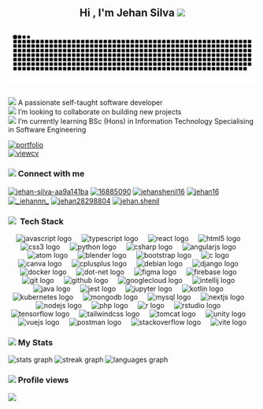 <h2 align="center">Hi , I'm Jehan Silva <img src="https://media.giphy.com/media/hvRJCLFzcasrR4ia7z/giphy.gif" width="35"></h2>

###

<img src="https://raw.githubusercontent.com/JehanSilva/JehanSilva/output/snake.svg" alt="Snake animation" />

###

<p align="left">
<img src="https://media.giphy.com/media/v1.Y2lkPTc5MGI3NjExOGlub3k2N3c3NXM1cnV6NGhydHo4aWRubHlrdXR1anFtejZhcmhyeSZlcD12MV9zdGlja2Vyc19zZWFyY2gmY3Q9cw/XHAv3GveJMXMXSumkO/giphy.gif" width="20"> A passionate self-taught software developer<br>
<img src="https://media.giphy.com/media/v1.Y2lkPTc5MGI3NjExYmswb3F0NGZlNWlsa2hheG91d3ZueWRua3FzeXp3c2tpdWY1aWMwaiZlcD12MV9zdGlja2Vyc19zZWFyY2gmY3Q9cw/23D8NR89IoZUC9jgsO/giphy.gif" width="20"> I’m looking to collaborate on building new projects<br>
<img src="https://media.giphy.com/media/v1.Y2lkPTc5MGI3NjExZGl2ZnJvazNlanRzemlxeTZwNTZxa2JjanVtNDJ2OXdhdnpvNWJjNCZlcD12MV9zdGlja2Vyc19zZWFyY2gmY3Q9cw/1etn2BmiW0nOgoZHTL/giphy.gif" width="20"> I’m currently learning BSc (Hons) in Information Technology Specialising in Software Engineering<br>
</p>

[![portfolio](https://img.shields.io/badge/my_portfolio-000?style=for-the-badge&logo=ko-fi&logoColor=white)](https://jehan-silva-portfolio.vercel.app/)  
[![viewcv](https://img.shields.io/badge/view_my_cv-000?style=for-the-badge&logo=Trello&logoColor=white)](https://www.canva.com/design/DAEecAsU64I/JOpXxNLyGsdzMH2F4tryrA/view?utm_content=DAEecAsU64I&utm_campaign=designshare&utm_medium=link&utm_source=editor)

### <img src="https://media.giphy.com/media/v1.Y2lkPTc5MGI3NjExZTB3NzRhOGp3MHY3bDY4em1naG1paGozMzI3MGNqbHp1d3pwd2RsZSZlcD12MV9zdGlja2Vyc19zZWFyY2gmY3Q9cw/yN4psF1lMgoaePuOyF/giphy.gif" width="35"> Connect with me

<p align="left">
<a href="https://linkedin.com/in/jehan-silva-aa9a141ba" target="blank"><img align="center" src="https://raw.githubusercontent.com/rahuldkjain/github-profile-readme-generator/master/src/images/icons/Social/linked-in-alt.svg" alt="jehan-silva-aa9a141ba" height="30" width="40" /></a>
<a href="https://stackoverflow.com/users/16885090" target="blank"><img align="center" src="https://raw.githubusercontent.com/rahuldkjain/github-profile-readme-generator/master/src/images/icons/Social/stack-overflow.svg" alt="16885090" height="30" width="40" /></a>
<a href="https://www.hackerrank.com/jehanshenil16" target="blank"><img align="center" src="https://raw.githubusercontent.com/rahuldkjain/github-profile-readme-generator/master/src/images/icons/Social/hackerrank.svg" alt="jehanshenil16" height="30" width="40" /></a>
<a href="https://codepen.io/jehan16" target="blank"><img align="center" src="https://raw.githubusercontent.com/rahuldkjain/github-profile-readme-generator/master/src/images/icons/Social/codepen.svg" alt="jehan16" height="30" width="40" /></a>
<a href="https://instagram.com/_jehannn_" target="blank"><img align="center" src="https://raw.githubusercontent.com/rahuldkjain/github-profile-readme-generator/master/src/images/icons/Social/instagram.svg" alt="_jehannn_" height="30" width="40" /></a>
<a href="https://twitter.com/jehan28298804" target="blank"><img align="center" src="https://raw.githubusercontent.com/rahuldkjain/github-profile-readme-generator/master/src/images/icons/Social/twitter.svg" alt="jehan28298804" height="30" width="40" /></a>
<a href="https://fb.com/jehan.shenil" target="blank"><img align="center" src="https://raw.githubusercontent.com/rahuldkjain/github-profile-readme-generator/master/src/images/icons/Social/facebook.svg" alt="jehan.shenil" height="30" width="40" /></a>
</p>

### <img src="https://media2.giphy.com/media/QssGEmpkyEOhBCb7e1/giphy.gif?cid=ecf05e47a0n3gi1bfqntqmob8g9aid1oyj2wr3ds3mg700bl&rid=giphy.gif" width ="25"> &nbsp;Tech Stack

<div align="center">
  <img src="https://cdn.jsdelivr.net/gh/devicons/devicon/icons/javascript/javascript-original.svg" height="30" alt="javascript logo"  />
  <img width="12" />
  <img src="https://cdn.jsdelivr.net/gh/devicons/devicon/icons/typescript/typescript-original.svg" height="30" alt="typescript logo"  />
  <img width="12" />
  <img src="https://cdn.jsdelivr.net/gh/devicons/devicon/icons/react/react-original.svg" height="30" alt="react logo"  />
  <img width="12" />
  <img src="https://cdn.jsdelivr.net/gh/devicons/devicon/icons/html5/html5-original.svg" height="30" alt="html5 logo"  />
  <img width="12" />
  <img src="https://cdn.jsdelivr.net/gh/devicons/devicon/icons/css3/css3-original.svg" height="30" alt="css3 logo"  />
  <img width="12" />
  <img src="https://cdn.jsdelivr.net/gh/devicons/devicon/icons/python/python-original.svg" height="30" alt="python logo"  />
  <img width="12" />
  <img src="https://cdn.jsdelivr.net/gh/devicons/devicon/icons/csharp/csharp-original.svg" height="30" alt="csharp logo"  />
  <img width="12" />
  <img src="https://cdn.jsdelivr.net/gh/devicons/devicon/icons/angularjs/angularjs-original.svg" height="30" alt="angularjs logo"  />
  <img width="12" />
  <img src="https://skillicons.dev/icons?i=atom" height="30" alt="atom logo"  />
  <img width="12" />
  <img src="https://cdn.jsdelivr.net/gh/devicons/devicon/icons/blender/blender-original.svg" height="30" alt="blender logo"  />
  <img width="12" />
  <img src="https://cdn.jsdelivr.net/gh/devicons/devicon/icons/bootstrap/bootstrap-original.svg" height="30" alt="bootstrap logo"  />
  <img width="12" />
  <img src="https://cdn.jsdelivr.net/gh/devicons/devicon/icons/c/c-original.svg" height="30" alt="c logo"  />
  <img width="12" />
  <img src="https://cdn.jsdelivr.net/gh/devicons/devicon/icons/canva/canva-original.svg" height="30" alt="canva logo"  />
  <img width="12" />
  <img src="https://cdn.jsdelivr.net/gh/devicons/devicon/icons/cplusplus/cplusplus-original.svg" height="30" alt="cplusplus logo"  />
  <img width="12" />
  <img src="https://cdn.jsdelivr.net/gh/devicons/devicon/icons/debian/debian-original.svg" height="30" alt="debian logo"  />
  <img width="12" />
  <img src="https://cdn.jsdelivr.net/gh/devicons/devicon/icons/django/django-plain.svg" height="30" alt="django logo"  />
  <img width="12" />
  <img src="https://cdn.simpleicons.org/docker/2496ED" height="30" alt="docker logo"  />
  <img width="12" />
  <img src="https://cdn.jsdelivr.net/gh/devicons/devicon/icons/dot-net/dot-net-original.svg" height="30" alt="dot-net logo"  />
  <img width="12" />
  <img src="https://cdn.jsdelivr.net/gh/devicons/devicon/icons/figma/figma-original.svg" height="30" alt="figma logo"  />
  <img width="12" />
  <img src="https://cdn.jsdelivr.net/gh/devicons/devicon/icons/firebase/firebase-plain.svg" height="30" alt="firebase logo"  />
  <img width="12" />
  <img src="https://cdn.jsdelivr.net/gh/devicons/devicon/icons/git/git-original.svg" height="30" alt="git logo"  />
  <img width="12" />
  <img src="https://cdn.jsdelivr.net/gh/devicons/devicon/icons/github/github-original.svg" height="30" alt="github logo"  />
  <img width="12" />
  <img src="https://cdn.jsdelivr.net/gh/devicons/devicon/icons/googlecloud/googlecloud-original.svg" height="30" alt="googlecloud logo"  />
  <img width="12" />
  <img src="https://cdn.jsdelivr.net/gh/devicons/devicon/icons/intellij/intellij-original.svg" height="30" alt="intellij logo"  />
  <img width="12" />
  <img src="https://cdn.jsdelivr.net/gh/devicons/devicon/icons/java/java-original.svg" height="30" alt="java logo"  />
  <img width="12" />
  <img src="https://cdn.jsdelivr.net/gh/devicons/devicon/icons/jest/jest-plain.svg" height="30" alt="jest logo"  />
  <img width="12" />
  <img src="https://cdn.jsdelivr.net/gh/devicons/devicon/icons/jupyter/jupyter-original.svg" height="30" alt="jupyter logo"  />
  <img width="12" />
  <img src="https://cdn.jsdelivr.net/gh/devicons/devicon/icons/kotlin/kotlin-original.svg" height="30" alt="kotlin logo"  />
  <img width="12" />
  <img src="https://cdn.jsdelivr.net/gh/devicons/devicon/icons/kubernetes/kubernetes-plain.svg" height="30" alt="kubernetes logo"  />
  <img width="12" />
  <img src="https://cdn.jsdelivr.net/gh/devicons/devicon/icons/mongodb/mongodb-original.svg" height="30" alt="mongodb logo"  />
  <img width="12" />
  <img src="https://cdn.jsdelivr.net/gh/devicons/devicon/icons/mysql/mysql-original.svg" height="30" alt="mysql logo"  />
  <img width="12" />
  <img src="https://cdn.jsdelivr.net/gh/devicons/devicon/icons/nextjs/nextjs-original.svg" height="30" alt="nextjs logo"  />
  <img width="12" />
  <img src="https://cdn.jsdelivr.net/gh/devicons/devicon/icons/nodejs/nodejs-original.svg" height="30" alt="nodejs logo"  />
  <img width="12" />
  <img src="https://cdn.jsdelivr.net/gh/devicons/devicon/icons/php/php-original.svg" height="30" alt="php logo"  />
  <img width="12" />
  <img src="https://cdn.jsdelivr.net/gh/devicons/devicon/icons/r/r-original.svg" height="30" alt="r logo"  />
  <img width="12" />
  <img src="https://cdn.jsdelivr.net/gh/devicons/devicon/icons/rstudio/rstudio-original.svg" height="30" alt="rstudio logo"  />
  <img width="12" />
  <img src="https://cdn.jsdelivr.net/gh/devicons/devicon/icons/tensorflow/tensorflow-original.svg" height="30" alt="tensorflow logo"  />
  <img width="12" />
  <img src="https://cdn.simpleicons.org/tailwindcss/06B6D4" height="30" alt="tailwindcss logo"  />
  <img width="12" />
  <img src="https://cdn.jsdelivr.net/gh/devicons/devicon/icons/tomcat/tomcat-original.svg" height="30" alt="tomcat logo"  />
  <img width="12" />
  <img src="https://cdn.jsdelivr.net/gh/devicons/devicon/icons/unity/unity-original.svg" height="30" alt="unity logo"  />
  <img width="12" />
  <img src="https://cdn.simpleicons.org/vuedotjs/4FC08D" height="30" alt="vuejs logo"  />
  <img width="12" />
  <img src="https://skillicons.dev/icons?i=postman" height="30" alt="postman logo"  />
  <img width="12" />
  <img src="https://cdn.simpleicons.org/stackoverflow/F58025" height="30" alt="stackoverflow logo"  />
  <img width="12" />
  <img src="https://skillicons.dev/icons?i=vite" height="30" alt="vite logo"  />
</div>

### <img src="https://media.giphy.com/media/v1.Y2lkPTc5MGI3NjExaXM0NXBuejRsZmxjN2gydzUzdTNicDg4bnB3dWhreWw3dDR4bWI5eiZlcD12MV9zdGlja2Vyc19zZWFyY2gmY3Q9cw/ewh4ipgPw1bBVj4HI5/giphy.gif" width="35"> My Stats

<div align="left">
  <img src="https://github-readme-stats.vercel.app/api?username=JehanSilva&hide_title=false&hide_rank=false&show_icons=true&include_all_commits=true&count_private=true&disable_animations=false&theme=dark&locale=en&hide_border=true" height="150" alt="stats graph"  />
  <img src="https://streak-stats.demolab.com?user=JehanSilva&locale=en&mode=daily&theme=dark&hide_border=true&border_radius=5" height="150" alt="streak graph"  />
  <img src="https://github-readme-stats.vercel.app/api/top-langs?username=JehanSilva&locale=en&hide_title=false&layout=compact&card_width=320&langs_count=5&theme=dark&hide_border=true" height="150" alt="languages graph"  />
</div>

###

### <img src="https://media.giphy.com/media/GByPm7TUS6NrQkDagZ/giphy.gif?cid=790b7611ez96a6o6w43l0f6lijnmswe2lfetozfhk0pguo1e&ep=v1_stickers_search&rid=giphy.gif&ct=s" width="35"> Profile views

<div align="left">
  <img src="https://profile-counter.glitch.me/JehanSilva/count.svg?"  />
</div>

###
